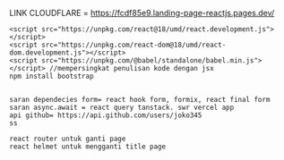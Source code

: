 LINK CLOUDFLARE = https://fcdf85e9.landing-page-reactjs.pages.dev/
    
    
    <script src="https://unpkg.com/react@18/umd/react.development.js"></script>
    <script src="https://unpkg.com/react-dom@18/umd/react-dom.development.js"></script>
    <script src="https://unpkg.com/@babel/standalone/babel.min.js"></script> //mempersingkat penulisan kode dengan jsx
    npm install bootstrap   


    saran dependecies form= react hook form, formix, react final form
    saran async.await = react query tanstack. swr vercel app
    api github= https://api.github.com/users/joko345
    ss

    react router untuk ganti page
    react helmet untuk mengganti title page
